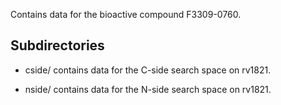 Contains data for the bioactive compound F3309-0760.

## Subdirectories

- cside/ contains data for the C-side search space on rv1821.

- nside/ contains data for the N-side search space on rv1821.

